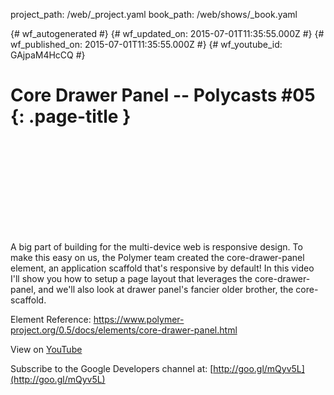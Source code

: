 project_path: /web/_project.yaml
book_path: /web/shows/_book.yaml

{# wf_autogenerated #}
{# wf_updated_on: 2015-07-01T11:35:55.000Z #}
{# wf_published_on: 2015-07-01T11:35:55.000Z #}
{# wf_youtube_id: GAjpaM4HcCQ #}

# Core Drawer Panel -- Polycasts #05 {: .page-title }


<div class="video-wrapper">
  <iframe class="devsite-embedded-youtube-video" data-video-id="GAjpaM4HcCQ"
          data-autohide="1" data-showinfo="0" frameborder="0" allowfullscreen>
  </iframe>
</div>

A big part of building for the multi-device web is responsive design. To make this easy on us, the Polymer team created the core-drawer-panel element, an application scaffold that&#x27;s responsive by default! In this video I&#x27;ll show you how to setup a page layout that leverages the core-drawer-panel, and we&#x27;ll also look at drawer panel&#x27;s fancier older brother, the core-scaffold.

Element Reference: https://www.polymer-project.org/0.5/docs/elements/core-drawer-panel.html

View on [YouTube](https://youtu.be/GAjpaM4HcCQ)

Subscribe to the Google Developers channel at: [http://goo.gl/mQyv5L](http://goo.gl/mQyv5L)

